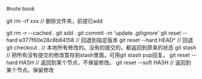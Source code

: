 #note book

git rm -rf xxx // 删除文件夹，前提已add

git rm -r --cached .
git add .
git commit -m 'update .gitignore'
git reset --hard e377f60e28c8b84158 // 回退到指定版本
git reset --hard HEAD^ // 回退
git checkout . // 本地所有修改的。没有的提交的，都返回到原来的状态
git stash // 把所有没有提交的修改暂存到stash里面。可用git stash pop回复。
git reset --hard HASH // 返回到某个节点，不保留修改。
git reset --soft HASH // 返回到某个节点。保留修改
